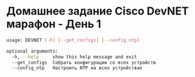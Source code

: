 # Домашнее задание Cisco DevNET марафон - День 1

```bash
usage: DEVNET [-h] [--get_configs] [--config_ntp]

optional arguments:
  -h, --help     show this help message and exit
  --get_configs  Собрать конфигурации со всех устройств
  --config_ntp   Настроить NTP на всех устройствах
```
